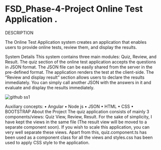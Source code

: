 # FSD_Phase-4-Project Online Test Application .

DESCRIPTION

The Online Test Application system creates an application that enables users to provide online tests, review them, and display the results.

System Details
This system contains three main modules: Quiz, Review, and Result. The quiz section of the online test application accepts the questions in JSON format. The JSON file can be easily shared from the server in the pre-defined format. The application renders the test at the client-side.
The “Review and display result” section allows users to declare the results immediately. You can simply call another JSON with the answers in it and evaluate and display the results immediately.

![github ss1](https://user-images.githubusercontent.com/95872805/151360183-1e9644a6-e903-4dcd-8609-85a6100cf7d7.png)

Auxiliary concepts:
•	Angular
•	Node js
•	JSON
•	HTML 
•	CSS
•	BOOTSTRAP
About the Project
The quiz application consists of mainly 3 components/views: Quiz View, Review, Result. For the sake of simplicity, I have kept the views in the same file (The result view will be moved to a separate component soon). If you wish to scale this application, you can very well separate these views. Apart from this, quiz.component.ts has been used as a component class for all the views and styles.css has been used to apply CSS style to the application.
